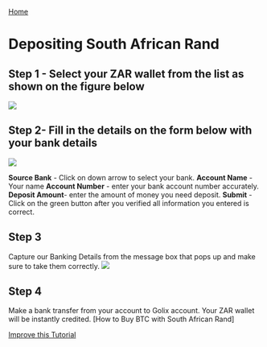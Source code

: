[Home](/)

# Depositing South African Rand
## Step 1  - Select your ZAR wallet from the list as shown on the figure below

![
](https://lh3.googleusercontent.com/bLuTS1qBOBGer8-eguVLR5xafl8i8eXU48TcpWauqFeJXj8TR3E1BSKiAdSD9GJeMikX-je4PoEH)

## Step 2-  Fill in the details on the form below with your bank details
![
](https://lh3.googleusercontent.com/jtMz7kQb8VacSfpGJrjNzCOmu_LbuLgP_bnn4eUrziiH8wW1Hhc8yIPaWJfPcFybH6PfWpmXjeYE)

  **Source Bank**  - Click on down arrow to select your bank.
  **Account Name**  - Your name
  **Account Number** - enter your bank account number accurately.
  **Deposit Amount**- enter the amount of money you need deposit.
  **Submit**   - Click on the  green button after you verified all information you entered is correct.

## Step 3
Capture our Banking Details from the message box that pops up and make sure to take them correctly.
![
](https://lh3.googleusercontent.com/ZGBGUUDq0b9fci13sEjWFqtbHWW8I7mED7Gd7isQ6dV65T8FWvb1K3i2UW8GIjmvkizPplOdFJy9)

## Step 4
Make a bank transfer from your account to Golix account. Your ZAR wallet will be instantly  credited.
[How to Buy BTC with South African Rand]


[Improve this Tutorial](https://github.com/golixdotcom/guides/edit/master/moving_funds/fiat/depositing_south-african_rand.md)
